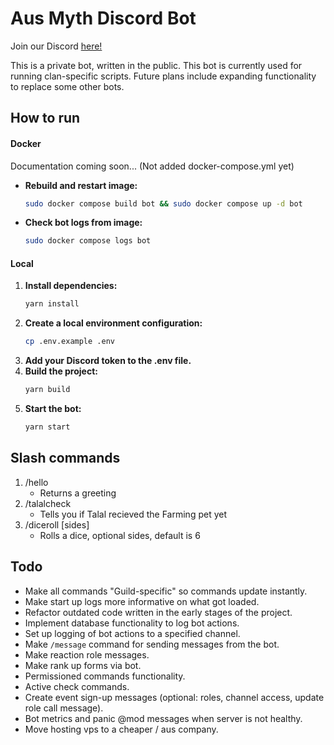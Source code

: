 # Aus Myth Discord Bot

Join our Discord [here!](https://discord.com/invite/ausmyth)

This is a private bot, written in the public. This bot is currently used for running clan-specific scripts. Future plans include expanding functionality to replace some other bots.

## How to run

#### Docker

Documentation coming soon... (Not added docker-compose.yml yet)

- **Rebuild and restart image:**
  ```sh
  sudo docker compose build bot && sudo docker compose up -d bot
  ```
- **Check bot logs from image:**
  ```sh
  sudo docker compose logs bot
  ```

#### Local

1. **Install dependencies:**
   ```sh
   yarn install
   ```
2. **Create a local environment configuration:**
   ```sh
   cp .env.example .env
   ```
3. **Add your Discord token to the .env file.**
4. **Build the project:**
   ```sh
   yarn build
   ```
5. **Start the bot:**
   ```sh
   yarn start
   ```

## Slash commands

1. /hello
   - Returns a greeting
2. /talalcheck
   - Tells you if Talal recieved the Farming pet yet
3. /diceroll [sides]
   - Rolls a dice, optional sides, default is 6

## Todo

- Make all commands "Guild-specific" so commands update instantly.
- Make start up logs more informative on what got loaded.
- Refactor outdated code written in the early stages of the project.
- Implement database functionality to log bot actions.
- Set up logging of bot actions to a specified channel.
- Make `/message` command for sending messages from the bot.
- Make reaction role messages.
- Make rank up forms via bot.
- Permissioned commands functionality.
- Active check commands.
- Create event sign-up messages (optional: roles, channel access, update role call message).
- Bot metrics and panic @mod messages when server is not healthy.
- Move hosting vps to a cheaper / aus company.
